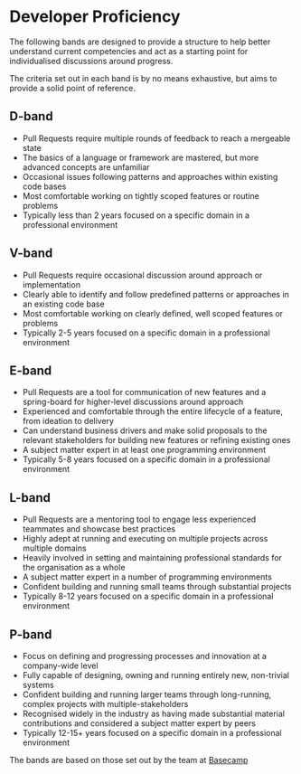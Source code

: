 # Developer Proficiency

The following bands are designed to provide a structure to help better
understand current competencies and act as a starting point for individualised
discussions around progress.

The criteria set out in each band is by no means exhaustive, but aims to provide
a solid point of reference.

## D-band

* Pull Requests require multiple rounds of feedback to reach a mergeable state
* The basics of a language or framework are mastered, but more advanced concepts
  are unfamiliar
* Occasional issues following patterns and approaches within existing code bases
* Most comfortable working on tightly scoped features or routine problems
* Typically less than 2 years focused on a specific domain in a
  professional environment

## V-band

* Pull Requests require occasional discussion around approach or implementation
* Clearly able to identify and follow predefined patterns or approaches in an
  existing code base
* Most comfortable working on clearly defined, well scoped features or
  problems
* Typically 2-5 years focused on a specific domain in a professional
  environment

## E-band

* Pull Requests are a tool for communication of new features and a
  spring-board for higher-level discussions around approach
* Experienced and comfortable through the entire lifecycle of a feature, from
  ideation to delivery
* Can understand business drivers and make solid proposals to the relevant
  stakeholders for building new features or refining existing ones
* A subject matter expert in at least one programming environment
* Typically 5-8 years focused on a specific domain in a professional
  environment

## L-band

* Pull Requests are a mentoring tool to engage less experienced teammates and
  showcase best practices
* Highly adept at running and executing on multiple projects across multiple
  domains
* Heavily involved in setting and maintaining professional standards for the
  organisation as a whole
* A subject matter expert in a number of programming environments
* Confident building and running small teams through substantial projects
* Typically 8-12 years focused on a specific domain in a professional
  environment

## P-band

* Focus on defining and progressing processes and innovation at a company-wide
  level
* Fully capable of designing, owning and running entirely new, non-trivial
  systems
* Confident building and running larger teams through long-running, complex
  projects with multiple-stakeholders
* Recognised widely in the industry as having made substantial material
  contributions and considered a subject matter expert by peers
* Typically 12-15+ years focused on a specific domain in a professional
  environment

The bands are based on those set out by the team at
[Basecamp](https://github.com/basecamp/handbook/blob/master/titles-for-programmers.md)

